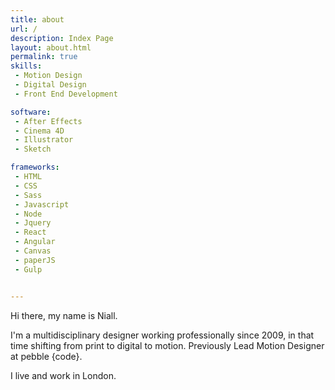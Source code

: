 ```yaml
---
title: about
url: /
description: Index Page
layout: about.html
permalink: true
skills:
 - Motion Design
 - Digital Design
 - Front End Development

software:
 - After Effects
 - Cinema 4D
 - Illustrator
 - Sketch

frameworks:
 - HTML
 - CSS
 - Sass
 - Javascript
 - Node
 - Jquery
 - React
 - Angular
 - Canvas
 - paperJS
 - Gulp


---
```

Hi there, my name is Niall.

I'm a multidisciplinary designer working professionally since 2009, in that time shifting from print to digital to motion. Previously Lead Motion Designer <br />at pebble {code}.

I live and work in London.


